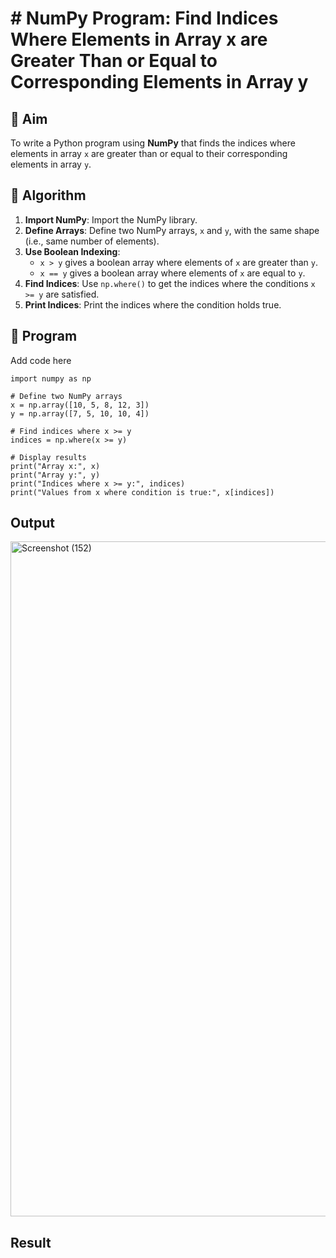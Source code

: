 # # NumPy Program: Find Indices Where Elements in Array x are Greater Than or Equal to Corresponding Elements in Array y

## 🎯 Aim
To write a Python program using **NumPy** that finds the indices where elements in array `x` are greater than or equal to their corresponding elements in array `y`.

## 🧠 Algorithm
1. **Import NumPy**: Import the NumPy library.
2. **Define Arrays**: Define two NumPy arrays, `x` and `y`, with the same shape (i.e., same number of elements).
3. **Use Boolean Indexing**: 
   - `x > y` gives a boolean array where elements of `x` are greater than `y`.
   - `x == y` gives a boolean array where elements of `x` are equal to `y`.
4. **Find Indices**: Use `np.where()` to get the indices where the conditions `x >= y` are satisfied.
5. **Print Indices**: Print the indices where the condition holds true.

## 🧾 Program

Add code here
```
import numpy as np

# Define two NumPy arrays
x = np.array([10, 5, 8, 12, 3])
y = np.array([7, 5, 10, 10, 4])

# Find indices where x >= y
indices = np.where(x >= y)

# Display results
print("Array x:", x)
print("Array y:", y)
print("Indices where x >= y:", indices)
print("Values from x where condition is true:", x[indices])
```

## Output
<img width="1920" height="1080" alt="Screenshot (152)" src="https://github.com/user-attachments/assets/b8d4f2fe-3b6f-47fa-919c-9882bc2ca9ee" />

## Result
